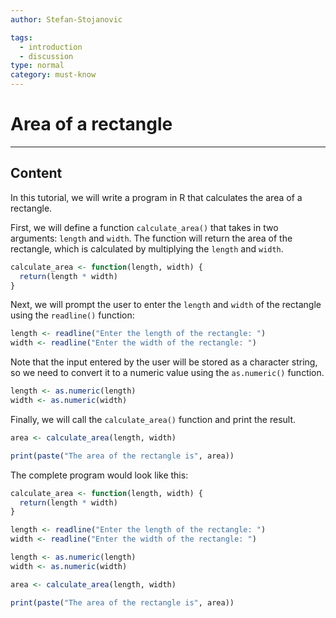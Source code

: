 ```yaml
---
author: Stefan-Stojanovic

tags:
  - introduction
  - discussion
type: normal
category: must-know
---
```


# Area of a rectangle

---

## Content

In this tutorial, we will write a program in R that calculates the area of a rectangle.

First, we will define a function `calculate_area()` that takes in two arguments: `length` and `width`. The function will return the area of the rectangle, which is calculated by multiplying the `length` and `width`.
```r
calculate_area <- function(length, width) {
  return(length * width)
}
```

Next, we will prompt the user to enter the `length` and `width` of the rectangle using the `readline()` function:
```r
length <- readline("Enter the length of the rectangle: ")
width <- readline("Enter the width of the rectangle: ")
```

Note that the input entered by the user will be stored as a character string, so we need to convert it to a numeric value using the `as.numeric()` function.
```r
length <- as.numeric(length)
width <- as.numeric(width)
```

Finally, we will call the `calculate_area()` function and print the result.
```r
area <- calculate_area(length, width)

print(paste("The area of the rectangle is", area))
```

The complete program would look like this:
```r
calculate_area <- function(length, width) {
  return(length * width)
}

length <- readline("Enter the length of the rectangle: ")
width <- readline("Enter the width of the rectangle: ")

length <- as.numeric(length)
width <- as.numeric(width)

area <- calculate_area(length, width)

print(paste("The area of the rectangle is", area))
```